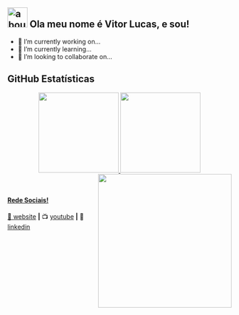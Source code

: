 ## <img width="45" alt="about" src="https://raw.github.com/elizarov/elizarov/master/about.png"> Ola meu nome é Vitor Lucas, e sou!

- 🔭 I’m currently working on...
- 🌱 I’m currently learning...
- 👯 I’m looking to collaborate on...


## **GitHub Estatísticas**

<div align="center">
  <a href="https://github.com/rafaballerini">
  <img height="180em" src="https://github-readme-stats.vercel.app/api?username=VitorLucasCT7&show_icons=true&theme=codeSTACKr&include_all_commits=true&count_private=true"/>
  <img height="180em" src="https://github-readme-stats.vercel.app/api/top-langs/?username=VitorLucasCT7&layout=compact&langs_count=7&theme=codeSTACKr"/>
    <img align="right" width="300" src="https://i2.wp.com/allhtaccess.info/wp-content/uploads/2018/03/programming.gif?fit=1281%2C716&ssl=1" />
</div>




[website]: https://codedev.ga/
[twitter]: https://twitter.com/SEUTWITTER
[youtube]: https://www.youtube.com/user/SEUYOUTUBE/
[instagram]: https://www.instagram.com/SEUINSTAGRAM/
[linkedin]: https://www.linkedin.com/in/SEULINKEDIN/
<br>

#### Rede Sociais!

🏡 [website][website] **|** 
📺 [youtube][youtube] **|** 
👔 [linkedin][linkedin]

